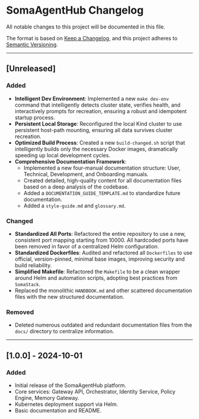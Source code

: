 # SomaAgentHub Changelog

All notable changes to this project will be documented in this file.

The format is based on [Keep a Changelog](https://keepachangelog.com/en/1.0.0/),
and this project adheres to [Semantic Versioning](https://semver.org/spec/v2.0.0.html).

---

## [Unreleased]

### Added
- **Intelligent Dev Environment**: Implemented a new `make dev-env` command that intelligently detects cluster state, verifies health, and interactively prompts for recreation, ensuring a robust and idempotent startup process.
- **Persistent Local Storage**: Reconfigured the local Kind cluster to use persistent host-path mounting, ensuring all data survives cluster recreation.
- **Optimized Build Process**: Created a new `build-changed.sh` script that intelligently builds only the necessary Docker images, dramatically speeding up local development cycles.
- **Comprehensive Documentation Framework**:
    - Implemented a new four-manual documentation structure: User, Technical, Development, and Onboarding manuals.
    - Created detailed, high-quality content for all documentation files based on a deep analysis of the codebase.
    - Added a `DOCUMENTATION_GUIDE_TEMPLATE.md` to standardize future documentation.
    - Added a `style-guide.md` and `glossary.md`.

### Changed
- **Standardized All Ports**: Refactored the entire repository to use a new, consistent port mapping starting from 10000. All hardcoded ports have been removed in favor of a centralized Helm configuration.
- **Standardized Dockerfiles**: Audited and refactored all `Dockerfiles` to use official, version-pinned, minimal base images, improving security and build reliability.
- **Simplified Makefile**: Refactored the `Makefile` to be a clean wrapper around Helm and automation scripts, adopting best practices from `SomaStack`.
- Replaced the monolithic `HANDBOOK.md` and other scattered documentation files with the new structured documentation.

### Removed
- Deleted numerous outdated and redundant documentation files from the `docs/` directory to centralize information.

---

## [1.0.0] - 2024-10-01

### Added
- Initial release of the SomaAgentHub platform.
- Core services: Gateway API, Orchestrator, Identity Service, Policy Engine, Memory Gateway.
- Kubernetes deployment support via Helm.
- Basic documentation and README.
```
